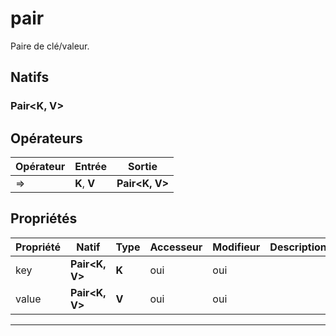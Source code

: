 # pair

Paire de clé/valeur.
## Natifs
### Pair\<K, V>
## Opérateurs
|Opérateur|Entrée|Sortie|
|-|-|-|
|=>|**K**, **V**|**Pair\<K, V>**|
## Propriétés
|Propriété|Natif|Type|Accesseur|Modifieur|Description|
|-|-|-|-|-|-|
|key|**Pair\<K, V>**|**K**|oui|oui||
|value|**Pair\<K, V>**|**V**|oui|oui||


***
